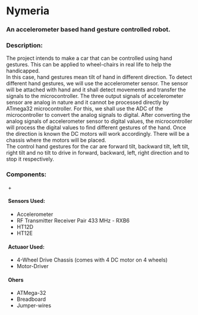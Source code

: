 # Nymeria
<h3>An accelerometer based hand gesture controlled robot.</h3>

<h3>Description:</h3> The project intends to make a car that can be controlled using hand gestures. This can be applied to wheel-chairs in real life to help the handicapped.</br>
In this case, hand gestures mean tilt of hand in different direction. To detect different hand gestures, we will use the accelerometer sensor. The sensor will be attached with hand and it shall detect movements and transfer the signals to the microcontroller. The three output signals of accelerometer sensor are analog in nature and it cannot be processed directly by ATmega32 microcontroller. For this, we shall use the ADC of the microcontroller to convert the analog signals to digital. After converting the analog signals of accelerometer sensor to digital values, the microcontroller will process the digital values to find different gestures of the hand. Once the direction is known the DC motors will work accordingly. There will be a chassis where the motors will be placed.</br>
The control hand gestures for the car are forward tilt, backward tilt, left tilt, right tilt and no tilt to drive in forward, backward, left, right direction and to stop it respectively.

<h3>Components:</h3>
<div class="container" id="comp" style="margin-left:5px">
+  <h4>Sensors Used:</h4>
<ul>
  <li>Accelerometer</li>
  <li>RF Transmitter Receiver Pair 433 MHz - RXB6</li>
  <li>HT12D</li>
  <li>HT12E</li>
</ul>

<h4>Actuaor Used:</h4>
<ul>
  <li>4-Wheel Drive Chassis (comes with 4 DC motor on 4 wheels)</li>  
  <li>Motor-Driver</li>  
</ul>

<h4>Ohers</h4>
<ul>
  <li>ATMega-32</li>
  <li>Breadboard</li>
  <li>Jumper-wires</li>
</ul>
</div>
